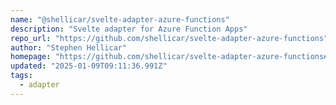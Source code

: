 ```yaml
---
name: "@shellicar/svelte-adapter-azure-functions"
description: "Svelte adapter for Azure Function Apps"
repo_url: "https://github.com/shellicar/svelte-adapter-azure-functions"
author: "Stephen Hellicar"
homepage: "https://github.com/shellicar/svelte-adapter-azure-functions#readme"
updated: "2025-01-09T09:11:36.991Z"
tags: 
  - adapter
---
```

